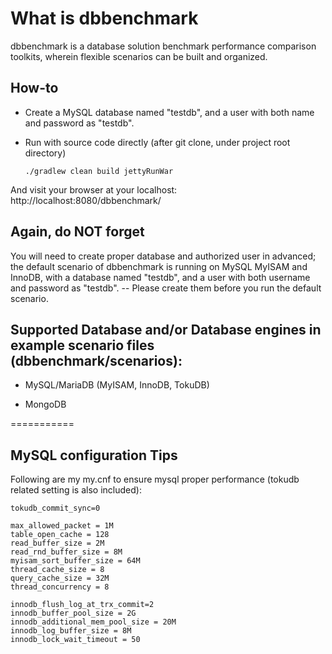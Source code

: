 # What is dbbenchmark

dbbenchmark is a database solution benchmark performance comparison toolkits, wherein flexible scenarios can be built and organized. 

## How-to

*   Create a MySQL database named "testdb", and a user with both name and password as "testdb".

*   Run with source code directly (after git clone, under project root directory)

	`./gradlew clean build jettyRunWar` 
	
And visit your browser at your localhost: http://localhost:8080/dbbenchmark/

## Again, do NOT forget 

You will need to create proper database and authorized user in advanced; the default scenario of dbbenchmark is running on MySQL MyISAM and InnoDB, with a database named "testdb", and a user with both username and password as "testdb". -- Please create them before you run the default scenario.

## Supported Database and/or Database engines in example scenario files (dbbenchmark/scenarios):

*   MySQL/MariaDB (MyISAM, InnoDB, TokuDB)

*   MongoDB

===========

## MySQL configuration Tips

Following are my my.cnf to ensure mysql proper performance (tokudb related setting is also included):

	tokudb_commit_sync=0

	max_allowed_packet = 1M
	table_open_cache = 128
	read_buffer_size = 2M
	read_rnd_buffer_size = 8M
	myisam_sort_buffer_size = 64M
	thread_cache_size = 8
	query_cache_size = 32M
	thread_concurrency = 8

	innodb_flush_log_at_trx_commit=2
	innodb_buffer_pool_size = 2G
	innodb_additional_mem_pool_size = 20M
	innodb_log_buffer_size = 8M
	innodb_lock_wait_timeout = 50

